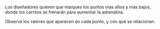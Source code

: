 Los diseñadores quieren que marques los puntos más altos y más bajos, donde los carritos se frenarán para aumentar la adrenalina. 

Observá los valores que aparecen en cada punto, y con qué se relacionan. 
